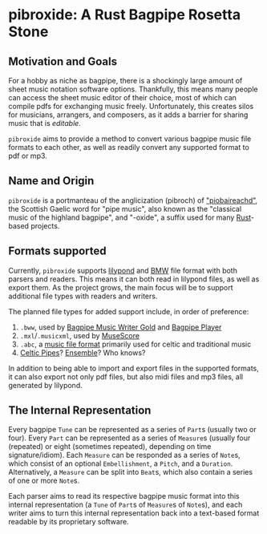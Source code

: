 # pibroxide: A Rust Bagpipe Rosetta Stone

## Motivation and Goals

For a hobby as niche as bagpipe, there is a shockingly large amount of sheet music notation software options. Thankfully, this means many people can access the sheet music editor of their choice, most of which can compile pdfs for exchanging music freely. Unfortunately, this creates silos for musicians, arrangers, and composers, as it adds a barrier for sharing music that is *editable*.

`pibroxide` aims to provide a method to convert various bagpipe music file formats to each other, as well as readily convert any supported format to pdf or mp3. 

## Name and Origin

`pibroxide` is a portmanteau of the anglicization (pibroch) of ["piobaireachd"](https://en.wikipedia.org/wiki/Pibroch), the Scottish Gaelic word for "pipe music", also known as the "classical music of the highland bagpipe", and "-oxide", a suffix used for many [Rust](https://www.rust-lang.org/)-based projects.

## Formats supported

Currently, `pibroxide` supports [lilypond](https://lilypond.org/) and [BMW](https://robertmacneilmusicworks.com/about/) file format with both parsers and readers. This means it can both read in lilypond files, as well as export them. As the project grows, the main focus will be to support additional file types with readers and writers. 

The planned file types for added support include, in order of preference:

1. `.bww`, used by [Bagpipe Music Writer Gold](https://robertmacneilmusicworks.com/about/) and [Bagpipe Player](http://bagpipe.eotrs.dk/)
2. `.mxl`/`.musicxml`, used by [MuseScore](https://musescore.com/)
3. `.abc`, a [music file format](https://abcnotation.com/) primarily used for celtic and traditional music
4. [Celtic Pipes](https://celticpipes.com/)? [Ensemble](https://www.thisisensemble.com/)? Who knows?

In addition to being able to import and export files in the supported formats, it can also export not only pdf files, but also midi files and mp3 files, all generated by lilypond.

## The Internal Representation

Every bagpipe `Tune` can be represented as a series of `Part`s (usually two or four). Every `Part` can be represented as a series of `Measure`s (usually four (repeated) or eight (sometimes repeated), depending on time signature/idiom). Each `Measure` can be responded as a series of `Note`s, which consist of an optional `Embellishment`, a `Pitch`, and a `Duration`. Alternatively, a `Measure` can be split into `Beat`s, which also contain a series of one or more `Note`s.

Each parser aims to read its respective bagpipe music format into this internal representation (a `Tune` of `Part`s of `Measure`s of `Note`s), and each writer aims to turn this internal representation back into a text-based format readable by its proprietary software.